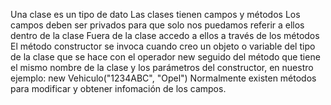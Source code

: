 Una clase es un tipo de dato
Las clases tienen campos y métodos
Los campos deben ser privados para que solo nos
puedamos referir a ellos dentro de la clase
Fuera de la clase accedo a ellos a través de los métodos
El método constructor se invoca cuando creo un objeto o variable del tipo de la clase que se hace con el operador new seguido del método que tiene el mismo nombre de la clase y los parámetros del constructor,
en nuestro ejemplo: new Vehiculo("1234ABC", "Opel")
Normalmente existen métodos para modificar y obtener infomación de los campos.
